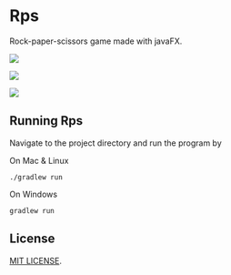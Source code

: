 # Rps
Rock-paper-scissors game made with javaFX.

![](http://i.imgur.com/LKxPnyG.png)

![](http://i.imgur.com/yIym7qO.png)

![](http://i.imgur.com/wnuokHT.png)

## Running Rps
Navigate to the project directory and run the program by

On Mac & Linux
```
./gradlew run
```
On Windows
```
gradlew run
```

## License
[MIT LICENSE](https://github.com/Covoex/RCP/blob/master/LICENSE).
